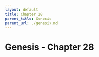 ```yaml
---
layout: default
title: Chapter 28
parent_title: Genesis
parent_url: ./genesis.md
---
```


# Genesis - Chapter 28
